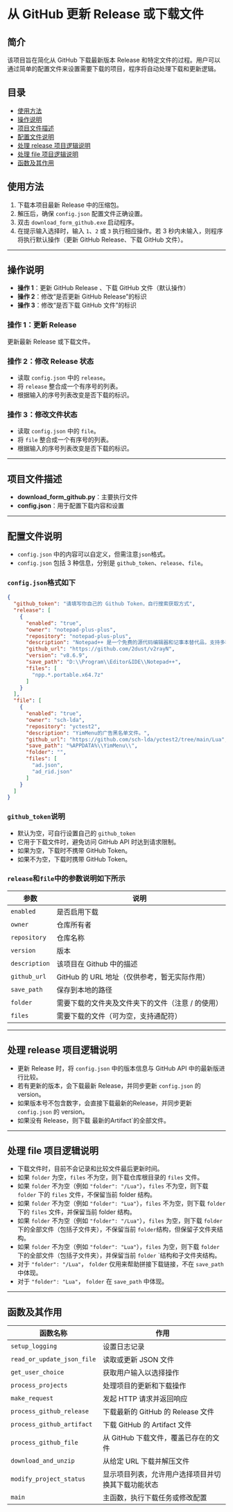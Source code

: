 # 从 GitHub 更新 Release 或下载文件

## 简介

该项目旨在简化从 GitHub 下载最新版本 Release 和特定文件的过程。用户可以通过简单的配置文件来设置需要下载的项目，程序将自动处理下载和更新逻辑。

## 目录

- [使用方法](#使用方法)
- [操作说明](#操作说明)
- [项目文件描述](#项目文件描述)
- [配置文件说明](#配置文件说明)
- [处理 release 项目逻辑说明](#处理-release-项目逻辑说明)
- [处理 file 项目逻辑说明](#处理-file-项目逻辑说明)
- [函数及其作用](#函数及其作用)

## 使用方法

1. 下载本项目最新 Release 中的压缩包。
2. 解压后，确保 `config.json` 配置文件正确设置。
3. 双击 `download_form_github.exe` 启动程序。
4. 在提示输入选择时，输入 `1`、`2` 或 `3` 执行相应操作。若 3 秒内未输入，则程序将执行默认操作（更新 GitHub Release、下载
   GitHub 文件）。

---

## 操作说明

- **操作 1**：更新 GitHub Release 、下载 GitHub 文件（默认操作）
- **操作 2**：修改“是否更新 GitHub Release”的标识
- **操作 3**：修改“是否下载 GitHub 文件”的标识

### 操作 1：更新 Release

更新最新 Release 或下载文件。

### 操作 2：修改 Release 状态

- 读取 `config.json` 中的 `release`。
- 将 `release` 整合成一个有序号的列表。
- 根据输入的序号列表改变是否下载的标识。

### 操作 3：修改文件状态

- 读取 `config.json` 中的 `file`。
- 将 `file` 整合成一个有序号的列表。
- 根据输入的序号列表改变是否下载的标识。

---

## 项目文件描述

- **download_form_github.py**：主要执行文件
- **config.json**：用于配置下载内容和设置

---

## 配置文件说明

- `config.json` 中的内容可以自定义，但需注意`json`格式。
- `config.json` 包括 3 种信息，分别是 `github_token`、`release`、`file`。

### `config.json`格式如下

```json
{
  "github_token": "请填写你自己的 Github Token，自行搜索获取方式",
  "release": [
    {
      "enabled": "true",
      "owner": "notepad-plus-plus",
      "repository": "notepad-plus-plus",
      "description": "Notepad++ 是一个免费的源代码编辑器和记事本替代品，支持多种编程语言和自然语言。",
      "github_url": "https://github.com/2dust/v2rayN",
      "version": "v8.6.9",
      "save_path": "D:\\Program\\Editor&IDE\\Notepad++",
      "files": [
        "npp.*.portable.x64.7z"
      ]
    }
  ],
  "file": [
    {
      "enabled": "true",
      "owner": "sch-lda",
      "repository": "yctest2",
      "description": "YimMenu的广告黑名单文件。",
      "github_url": "https://github.com/sch-lda/yctest2/tree/main/Lua",
      "save_path": "%APPDATA%\\YimMenu\\",
      "folder": "",
      "files": [
        "ad.json",
        "ad_rid.json"
      ]
    }
  ]
}
```

### `github_token`说明

- 默认为空，可自行设置自己的 `github_token`
- 它用于下载文件时，避免访问 GitHub API 时达到请求限制。
- 如果为空，下载时不携带 GitHub Token。
- 如果不为空，下载时携带 GitHub Token。

### `release`和`file`中的参数说明如下所示

| 参数            | 说明                           |
|---------------|------------------------------|
| `enabled`     | 是否启用下载                       |
| `owner`       | 仓库所有者                        |
| `repository`  | 仓库名称                         |
| `version`     | 版本                           |
| `description` | 该项目在 Github 中的描述             |
| `github_url`  | GitHub 的 URL 地址（仅供参考，暂无实际作用） |
| `save_path`   | 保存到本地的路径                     |
| `folder`      | 需要下载的文件夹及文件夹下的文件（注意 / 的使用）   |
| `files`       | 需要下载的文件（可为空，支持通配符）           |

---

## 处理 release 项目逻辑说明

- 更新 Release 时，将 `config.json` 中的版本信息与 GitHub API 中的最新版进行比较。
- 若有更新的版本，会下载最新 Release，并同步更新 `config.json` 的 version。
- 如果版本号不包含数字，会直接下载最新的Release，并同步更新 `config.json` 的 version。
- 如果没有 Release，则下载 最新的Artifact`的全部文件。

---

## 处理 file 项目逻辑说明

- 下载文件时，目前不会记录和比较文件最后更新时间。
- 如果 `folder` 为空，`files` 不为空，则下载仓库根目录的 `files` 文件。
- 如果 `folder` 不为空（例如 `"folder": "/Lua"`），`files` 不为空，则下载 `folder` 下的 `files` 文件，不保留当前 folder 结构。
- 如果 `folder` 不为空（例如 `"folder": "Lua"`），`files` 不为空，则下载 `folder` 下的 `files` 文件，并保留当前 folder 结构。
- 如果 `folder` 不为空（例如 `"folder": "/Lua"`），`files` 为空，则下载 `folder` 下的全部文件（包括子文件夹），不保留当前
  `folder`结构，但保留子文件夹结构。
- 如果 `folder` 不为空（例如 `"folder": "Lua"`），`files` 为空，则下载 `folder` 下的全部文件（包括子文件夹），并保留当前
  `folder` `结构和子文件夹结构。
- 对于 `"folder": "/Lua"`， `folder` 仅用来帮助拼接下载链接，不在 `save_path` 中体现。
- 对于 `"folder": "Lua"`， `folder` 在 `save_path` 中体现。

---

## 函数及其作用

| 函数名称                       | 作用                        |
|----------------------------|---------------------------|
| `setup_logging`            | 设置日志记录                    |
| `read_or_update_json_file` | 读取或更新 JSON 文件             |
| `get_user_choice`          | 获取用户输入以选择操作               |
| `process_projects`         | 处理项目的更新和下载操作              |
| `make_request`             | 发起 HTTP 请求并返回响应           |
| `process_github_release`   | 下载最新的 GitHub 的 Release 文件 |
| `process_github_artifact`  | 下载 GitHub 的 Artifact 文件   |
| `process_github_file`      | 从 GitHub 下载文件，覆盖已存在的文件    |
| `download_and_unzip`       | 从给定 URL 下载并解压文件           |
| `modify_project_status`    | 显示项目列表，允许用户选择项目并切换其下载功能状态 |
| `main`                     | 主函数，执行下载任务或修改配置           |
